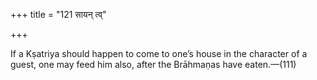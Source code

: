 +++
title = "121 सायन् त्व्"

+++

If a Kṣatriya should happen to come to one’s house in the character of a guest, one may feed him also, after the Brāhmaṇas have eaten.—(111)